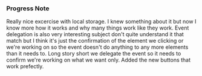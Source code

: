 ### Progress Note ###
Really nice excercise with local storage. I knew something about it but now I know more how it works and why many things work like they work. Event delegation is also very interesting subject don't quite understand it that match but I think it's just the confirmation of the element we clicking or we're working on so the event doesn't do anything to any more elements than it needs to. Long story short we delegate the event so it needs to confirm we're working on what we want only. Added the new buttons that work prefectly.